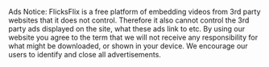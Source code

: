 Ads Notice: FlicksFlix is a free platform of embedding videos from 3rd party websites that it does not control. Therefore it also cannot control the 3rd party ads displayed on the site, what these ads link to etc. By using our website you agree to the term that we will not receive any responsibility for what might be downloaded, or shown in your device. We encourage our users to identify and close all advertisements.